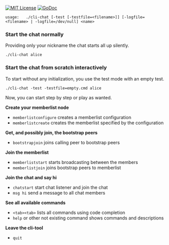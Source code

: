 [![MIT License](https://img.shields.io/github/license/mashape/apistatus.svg?maxAge=2592000)](https://github.com/stefanhans/programming-reactive-systems-in-go/blob/master/LICENSE)
[![GoDoc](https://godoc.org/github.com/stefanhans/programming-reactive-systems-in-go/cli-chat?status.svg)](https://godoc.org/github.com/stefanhans/programming-reactive-systems-in-go/cli-chat)


```
usage: 	 ./cli-chat [-test [-testfile=<filename>]] [-logfile=<filename> | -logfile=/dev/null] <name>
```


### Start the chat normally

Providing only your nickname the chat starts all up silently.

```
./cli-chat alice
```


### Start the chat from scratch interactively

To start without any initialization, you use the test mode with an empty test.

```
./cli-chat -test -testfile=empty.cmd alice
```

Now, you can start step by step or play as wanted.


**Create your memberlist node**

- `memberlistconfigure` creates a memberlist configuration
- `memberlistcreate` creates the memberlist specified by the configuration


**Get, and possibly join, the bootstrap peers**

- `bootstrapjoin` joins calling peer to bootstrap peers


**Join the memberlist**

- `memberliststart` starts broadcasting between the members
- `memberlistjoin` joins bootstrap peers to memberlist


**Join the chat and say hi**

- `chatstart` start chat listener and join the chat
- `msg hi` send a message to all chat members


**See all available commands**

- `<tab><tab>` lists all commands using code completion
- `help` or other not existing command shows commands and descriptions


**Leave the cli-tool**

- `quit`


